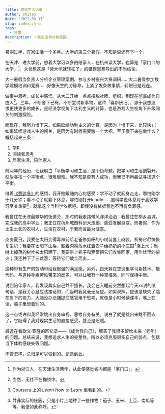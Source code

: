 ```yaml
---
title: 居家生活记录
author: shitao
date: '2022-08-17'
slug: index.zh-cn
tags:
  - 日常
description: 一些生活碎片和感悟。
---
```


暑期过半，在家生活一个多月。大学的第三个暑假，不知是否还有下一个。

在天津、进大学前，想着大学可以多陪陪家人，在杭州读大学，也算是「家门口的大学」[^家门口]。未曾想这是「读大学就轻松了」的错误思想导出的不当结论。

[^家门口]: 作为浙江人，在天津生活两年，从此便感觉省内都是「家门口」。

大一暑假当负责人分析企业管理案例、参与乡村振兴大赛调研……大二暑假参加数学建模培训和竞赛……好像天生的劳碌命，上紧了发条做事情，转眼已是现在。

做事中思考，成长中感悟。从大二开始一点点摆脱社团、组织，到现在彻底成为自由人[^自由]。三年，不断舍下已有，不断尝试新事物，这种「喜新厌旧」，源于我想追求更快更多的成长，是经济学视角下功利主义的计算，也是游戏人生视角下升级闯关的刺激探险。

[^自由]: 当然，无往不在枷锁中。

而现在，我努力慢下来。如果延续功利主义的计算，是因为「慢下来，比较快」；如果延续游戏人生的闯关，是因为有时候需要憋一个大招。至于慢下来在做什么？概括起来三条：

1. 学R
1. 阅读和思考
1. 居家生活，陪伴家人

前两年的经历，让我明白「平衡学习和生活」是个伪命题，把学习和生活割裂开，然后寻找一个平衡点，很难很难。我不知是否有人成功，但我已不再尝试寻找这个平衡。

借着[《悉达多》](https://shitao.netlify.app/reading/xidaduo/)的感悟，我开始跟随内心的感受：学不动了就起身走走，哪怕刚学十几分钟；看不动了就躺下休息，哪怕刚打开kindle……脑科学说休息对于高效学习至关重要[^高效]，就拿这个当科学依据吧。即使没有依据我也不再有负罪感。

[^高效]: Coursera 上的 *Learn How to Learn* 里看到的。

<!-- [另一篇博文]() -->
<!-- 手机阻碍了临在当下的体验感，这点我在另一篇博文展开。 -->

我曾住在天津最繁华的街道旁，那时的我走路带风洋洋洒洒；我曾住在桐乡县城，完成我的高中学业；我正住在杭州城西科创大走廊，感受发展巨变。而暑假，作为土生土长的农村人，生活在农村，于我而言最为惬意。

炎炎夏日，我要在太阳变得毒辣前给老爸修剪~~坏~~的小树苗套上麻袋，祈祷它尽快恢复生机；我要在太阳下山后，趁着沟渠放水扛着舀子给奶奶的小庄园[^庄园]浇上水；当树上掉落的树叶被太阳晒干，我要带上扒子和箩筐把它们收集回家，用作灶里的柴火；我还种下了三盆葱，等待它们破土而出……

[^庄园]: 并非实际的庄园，只是小片土地种了一些作物：茄子、玉米、土豆、南瓜等等，我便如此称呼。

这种带有生产的劳动带给我很强的满足感。另外，白天躲在空调里学习新技术、敲代码，与这种朴素劳动带来的反差，可以让我有一种掌控感，同时保持中庸。

说到陪伴家人，我发现其实自己并不擅长。我会在入睡前突然想起今天xx说的某句话，是我关心且应该接话的，而当时我竟毫无反应。如实观照，应该是缺失了临在当下的能力，大脑没办法捕捉住感官用于思考，就像是小时候读课本，嘴上在读，脑子里想着别的。

这一点或许和我经常跳出自身审视、思考自身有关，说白了就是跳出来跳不回去了，它阻碍了我对现实生活的直接感受，甚至是迟缓。

最近在看欧文·亚隆的回忆录——《成为我自己》，解答了我很多留给未来（老年）的问题。总结来说，我想追求人生的完整性，所以必须克服很多自己的弱点，包括当下体验感缺失等问题。

不管怎样，总归是可以做到的。记录到此。
